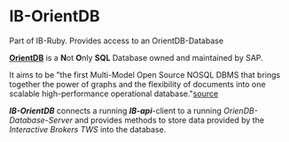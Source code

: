 # IB-OrientDB
Part of IB-Ruby.  Provides access to an OrientDB-Database

**[OrientDB](https://orientdb.org/)**  is a **N**ot **O**nly **SQL** Database owned and maintained by SAP.

It aims to be "the first Multi-Model Open Source NOSQL DBMS that brings together the power of graphs and the flexibility of documents into one scalable high-performance operational database."[source](https://orientdb.org/docs/3.0.x/)

**_IB-OrientDB_** connects a running **_IB-api_**-client to a running _OrienDB-Database-Server_ and provides 
methods to store data provided by the _Interactive Brokers TWS_ into the database. 



